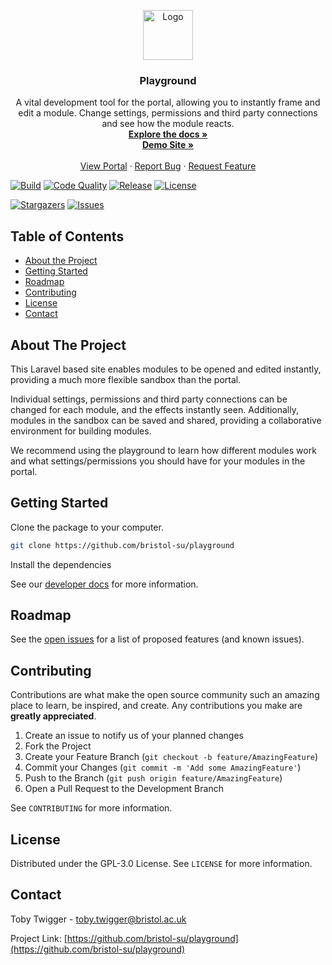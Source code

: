 <p align="center">
  <a href="https://github.com/bristol-su/repo">
    <img src="https://s3.eu-west-2.amazonaws.com/bristol-su-static-bucket/committee-portal/su-logo.jpg" alt="Logo" width="80" height="80">
  </a>

  <h3 align="center">Playground</h3>

  <p align="center">
    A vital development tool for the portal, allowing you to instantly frame and edit a module. Change settings, permissions and third party connections and see how the module reacts.
    <br />
    <a href="https://docs.bristolsustaging.co.uk"><strong>Explore the docs »</strong></a>
    <br />
    <a href="https://playground.bristolsustaging.co.uk"><strong>Demo Site »</strong></a>
    <br />
    <br />
    <a href="https://github.com/bristol-su/portal">View Portal</a>
    ·
    <a href="https://github.com/bristol-su/playground/issues/new?template=bug_report.md">Report Bug</a>
    ·
    <a href="https://github.com/bristol-su/playground/issues/new?template=feature_request.md">Request Feature</a>
  </p>
</p>

<!-- PROJECT SHIELDS -->
<!--
*** I'm using markdown "reference style" links for readability.
*** Reference links are enclosed in brackets [ ] instead of parentheses ( ).
*** See the bottom of this document for the declaration of the reference variables
*** for contributors-url, forks-url, etc. This is an optional, concise syntax you may use.
*** https://www.markdownguide.org/basic-syntax/#reference-style-links
-->

[![Build][build-status-shield]][build-status-url]
[![Code Quality][code-quality-shield]][code-quality-url]
[![Release][release-shield]][release-url]
[![License][license-shield]][license-url]

[![Stargazers][stars-shield]][stars-url]
[![Issues][issues-shield]][issues-url]

<!-- TABLE OF CONTENTS -->
## Table of Contents

* [About the Project](#about-the-project)
* [Getting Started](#getting-started)
* [Roadmap](#roadmap)
* [Contributing](#contributing)
* [License](#license)
* [Contact](#contact)


## About The Project

This Laravel based site enables modules to be opened and edited instantly, providing a much more flexible sandbox than the portal.

Individual settings, permissions and third party connections can be changed for each module, and the effects instantly seen. Additionally, modules in the sandbox can be saved and shared, providing a collaborative environment for building modules.

We recommend using the playground to learn how different modules work and what settings/permissions you should have for your modules in the portal.

## Getting Started

Clone the package to your computer.
```sh
git clone https://github.com/bristol-su/playground
```

Install the dependencies

See our [developer docs](https://docs.bristolsustaging.co.uk/books/framework-development/chapter/playground) for more information.

<!-- ROADMAP -->
## Roadmap

See the [open issues](https://github.com/github_username/repo/issues) for a list of proposed features (and known issues).


<!-- CONTRIBUTING -->
## Contributing

Contributions are what make the open source community such an amazing place to learn, be inspired, and create. Any contributions you make are **greatly appreciated**.

1. Create an issue to notify us of your planned changes
2. Fork the Project
3. Create your Feature Branch (`git checkout -b feature/AmazingFeature`)
4. Commit your Changes (`git commit -m 'Add some AmazingFeature'`)
5. Push to the Branch (`git push origin feature/AmazingFeature`)
6. Open a Pull Request to the Development Branch

See `CONTRIBUTING` for more information.

<!-- LICENSE -->
## License

Distributed under the GPL-3.0 License. See `LICENSE` for more information.


<!-- CONTACT -->
## Contact

Toby Twigger - [toby.twigger@bristol.ac.uk](mailto:toby.twigger@bristol.ac.uk)

Project Link: [https://github.com/bristol-su/playground](https://github.com/bristol-su/playground)




<!-- MARKDOWN LINKS & IMAGES -->
<!-- https://www.markdownguide.org/basic-syntax/#reference-style-links -->
[release-shield]: https://img.shields.io/packagist/v/bristol-su/playground?include_prereleases&style=for-the-badge
[release-url]: https://github.com/bristol-su/playground
[coverage-shield]: https://img.shields.io/scrutinizer/coverage/g/bristol-su/playground/master?style=for-the-badge
[coverage-url]: https://scrutinizer-ci.com/g/bristol-su/playground/build-status/masterhttps://github.com/bristol-su/playground
[build-status-shield]: https://img.shields.io/scrutinizer/build/g/bristol-su/playground/master?style=for-the-badge
[build-status-url]: https://scrutinizer-ci.com/g/bristol-su/playground/build-status/master
[downloads-shield]: https://img.shields.io/packagist/dt/bristol-su/playground?style=for-the-badge
[downloads-url]: https://packagist.org/packages/bristol-su/playground
[code-quality-shield]: https://img.shields.io/scrutinizer/quality/g/bristol-su/playground/master?style=for-the-badge
[code-quality-url]: https://scrutinizer-ci.com/g/bristol-su/playground/?branch=master
[stars-shield]: https://img.shields.io/github/stars/bristol-su/playground?style=for-the-badge
[stars-url]: https://github.com/bristol-su/playground/stargazers
[issues-shield]: https://img.shields.io/github/issues/bristol-su/playground?style=for-the-badge
[issues-url]: https://github.com/bristol-su/playground/issues
[license-shield]: https://img.shields.io/github/license/bristol-su/playground?style=for-the-badge
[license-url]: https://github.com/bristol-su/playground/blob/master/LICENCE.md
